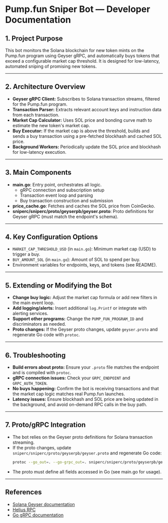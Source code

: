 # Pump.fun Sniper Bot — Developer Documentation

## 1. Project Purpose
This bot monitors the Solana blockchain for new token mints on the Pump.fun program using Geyser gRPC, and automatically buys tokens that exceed a configurable market cap threshold. It is designed for low-latency, automated sniping of promising new tokens.

---

## 2. Architecture Overview
- **Geyser gRPC Client:** Subscribes to Solana transaction streams, filtered for the Pump.fun program.
- **Transaction Parser:** Extracts relevant account keys and instruction data from each transaction.
- **Market Cap Calculator:** Uses SOL price and bonding curve math to estimate the new token's market cap.
- **Buy Executor:** If the market cap is above the threshold, builds and sends a buy transaction using a pre-fetched blockhash and cached SOL price.
- **Background Workers:** Periodically update the SOL price and blockhash for low-latency execution.

---

## 3. Main Components
- **main.go**: Entry point, orchestrates all logic.
  - gRPC connection and subscription setup
  - Transaction event loop and parsing
  - Buy transaction construction and submission
- **price_cache.go**: Fetches and caches the SOL price from CoinGecko.
- **sniperc/sniperc/proto/geyserpb/geyser.proto**: Proto definitions for Geyser gRPC (must match the endpoint's schema).

---

## 4. Key Configuration Options
- `MARKET_CAP_THRESHOLD_USD` (in `main.go`): Minimum market cap (USD) to trigger a buy.
- `BUY_AMOUNT_SOL` (in `main.go`): Amount of SOL to spend per buy.
- Environment variables for endpoints, keys, and tokens (see README).

---

## 5. Extending or Modifying the Bot
- **Change buy logic:** Adjust the market cap formula or add new filters in the main event loop.
- **Add logging/alerts:** Insert additional `log.Printf` or integrate with alerting services.
- **Support other programs:** Change the `PUMP_FUN_PROGRAM_ID` and discriminators as needed.
- **Proto changes:** If the Geyser proto changes, update `geyser.proto` and regenerate Go code with `protoc`.

---

## 6. Troubleshooting
- **Build errors about proto:** Ensure your `.proto` file matches the endpoint and is compiled with `protoc`.
- **gRPC connection issues:** Check your `GRPC_ENDPOINT` and `GRPC_AUTH_TOKEN`.
- **No buys happening:** Confirm the bot is receiving transactions and that the market cap logic matches real Pump.fun launches.
- **Latency issues:** Ensure blockhash and SOL price are being updated in the background, and avoid on-demand RPC calls in the buy path.

---

## 7. Proto/gRPC Integration
- The bot relies on the Geyser proto definitions for Solana transaction streaming.
- If the proto changes, update `sniperc/sniperc/proto/geyserpb/geyser.proto` and regenerate Go code:
  ```sh
  protoc --go_out=. --go-grpc_out=. sniperc/sniperc/proto/geyserpb/geyser.proto
  ```
- The proto must define all fields accessed in Go (see main.go for usage).

---

## References
- [Solana Geyser documentation](https://docs.solana.com/developing/clients/jsonrpc-api#geyser-plugins)
- [Helius RPC](https://docs.helius.dev/)
- [Go gRPC documentation](https://grpc.io/docs/languages/go/) 